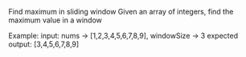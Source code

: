 Find maximum in sliding window
Given an array of integers, find the maximum value in a window

Example:
input: nums -> [1,2,3,4,5,6,7,8,9], windowSize -> 3
expected output: [3,4,5,6,7,8,9]
